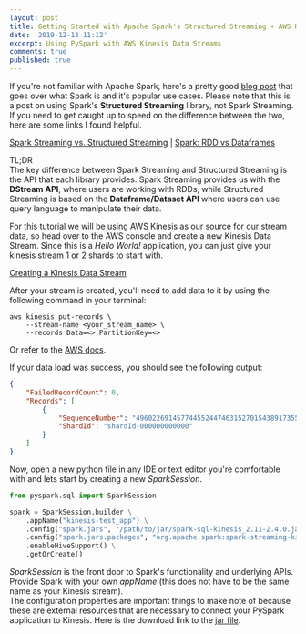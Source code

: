 ```yaml
---
layout: post
title: Getting Started with Apache Spark's Structured Streaming + AWS Kinesis
date: '2019-12-13 11:12'
excerpt: Using PySpark with AWS Kinesis Data Streams
comments: true
published: true
---
```

If you're not familiar with Apache Spark, here's a pretty good [blog post](https://mapr.com/blog/spark-101-what-it-what-it-does-and-why-it-matters/) that goes over what Spark is and it's popular use cases. Please note that this is a post on using Spark's **Structured Streaming** library, not Spark Streaming. If you need to get caught up to speed on the difference between the two, here are some links I found helpful.

[Spark Streaming vs. Structured Streaming](https://dzone.com/articles/spark-streaming-vs-structured-streaming) | 
[Spark: RDD vs Dataframes](https://blog.knoldus.com/spark-rdd-vs-dataframes/)

TL;DR  
The key difference between Spark Streaming and Structured Streaming is the API that each library provides. Spark Streaming provides us with the **DStream API**, where users are working with RDDs, while Structured Streaming is based on the **Dataframe/Dataset API** where users can use query language to manipulate their data.

For this tutorial we will be using AWS Kinesis as our source for our stream data, so head over to the AWS console and create a new Kinesis Data Stream. Since this is a _Hello World!_ application, you can just give your kinesis stream 1 or 2 shards to start with.

[Creating a Kinesis Data Stream](https://docs.aws.amazon.com/streams/latest/dev/amazon-kinesis-streams.html)

After your stream is created, you'll need to add data to it by using the following command in your terminal:

```terminal
aws kinesis put-records \
    --stream-name <your_stream_name> \
    --records Data=<>,PartitionKey=<>
```  
Or refer to the [AWS docs](https://docs.aws.amazon.com/cli/latest/reference/kinesis/put-records.html).

If your data load was success, you should see the following output:

```json
{
    "FailedRecordCount": 0,
    "Records": [
        {
            "SequenceNumber": "49602269145774455244746315270154389173555084512406274050",
            "ShardId": "shardId-000000000000"
        }
    ]
}
```

Now, open a new python file in any IDE or text editor you're comfortable with and lets start by creating a new _SparkSession_.

```python
from pyspark.sql import SparkSession

spark = SparkSession.builder \
    .appName("kinesis-test_app") \
    .config("spark.jars", "/path/to/jar/spark-sql-kinesis_2.11-2.4.0.jar") \
    .config("spark.jars.packages", "org.apache.spark:spark-streaming-kinesis-asl_2.11:2.4.4") \
    .enableHiveSupport() \
    .getOrCreate()
```  

_SparkSession_ is the front door to Spark's functionality and underlying APIs.  
Provide Spark with your own _appName_ (this does not have to be the same name as your Kinesis stream).  
The configuration properties are important things to make note of because these are external resources that are necessary to connect your PySpark application to Kinesis. Here is the download link to the <a href="https://github.com/mattwith2tees/pyspark_kinesis/blob/master/spark-sql-kinesis_2.11-2.4.0.jar" download="spark-sql-kinesis">jar file</a>.

